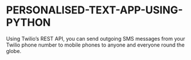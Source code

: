 # PERSONALISED-TEXT-APP-USING-PYTHON
Using Twilio’s REST API, you can send outgoing SMS messages from your Twilio phone number to mobile phones to anyone and everyone round the globe.
